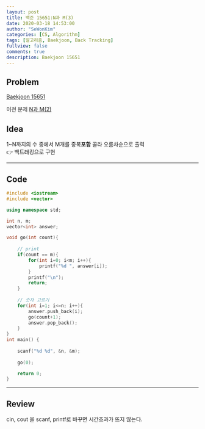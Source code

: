```yaml
---
layout: post
title: 백준 15651:N과 M(3)
date: 2020-03-18 14:53:00
author: "SeWonKim"
categories: [CS, Algorithm]
tags: [알고리즘, Baekjoon, Back Tracking]
fullview: false
comments: true
description: Baekjoon 15651
---
```


## Problem

[Baekjoon 15651](https://www.acmicpc.net/problem/15651) 

이전 문제 [N과 M(2)](https://sewonkimm.github.io/algorithm/2020/03/18/Q15650.html)





## Idea

1~N까지의 수 중에서 M개를 중복**포함** 골라 오름차순으로 출력      
👉 백트래킹으로 구현

---

## Code
```cpp
#include <iostream>
#include <vector>

using namespace std;

int n, m;
vector<int> answer;

void go(int count){
	
	// print
	if(count == m){
		for(int i=0; i<m; i++){
			printf("%d ", answer[i]);
		}
		printf("\n");
		return;
	}
	
	// 숫자 고르기 
	for(int i=1; i<=n; i++){
		answer.push_back(i);
		go(count+1);
		answer.pop_back();
	}
}
int main() {
	
	scanf("%d %d", &n, &m);
	
	go(0);

	return 0;
}
```
---

## Review

cin, cout 을 scanf, printf로 바꾸면 시간초과가 뜨지 않는다.
